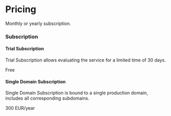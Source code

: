 # Pricing

Monthly or yearly subscription.

### Subscription

#### Trial Subscription

Trial Subscription allows evaluating the service for a limited time of 30 days.

Free

#### Single Domain Subscription

Single Domain Subscription is bound to a single production domain, includes all corresponding subdomains.

300 EUR/year
